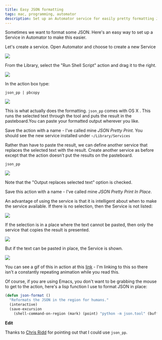 ```yaml
---
title: Easy JSON formatting
tags: mac, programming, automator
description: Set up an Automator service for easily pretty formatting JSON
---
```


Sometimes we want to format some JSON. Here's an easy way to set up a Service in
Automator to make this easier.

Let's create a service. Open Automator and choose to create a new Service

![](http://images.abizern.org.s3.amazonaws.com/2015/10/CreateNewService.png)

From the Library, select the "Run Shell Script" action and drag it to the right.

![](http://images.abizern.org.s3.amazonaws.com/2015/10/RunShellScript.png)

In the action box type:

```
json_pp | pbcopy
```

![](http://images.abizern.org.s3.amazonaws.com/2015/10/JSONPrettyPrint.png)

This is what actually does the formatting. `json_pp` comes with OS X. This
runs the selected text through the tool and puts the result in the
pasteboard.You can paste your formatted output wherever you like.

Save the action with a name - I've called mine _JSON Pretty Print_. You should
see the new service installed under `~/Library/Services`

Rather than have to paste the result, we can define another service that
replaces the selected text with the result. Create another service as before
except that the action doesn't put the results on the pasteboard.

```
json_pp
```

![](http://images.abizern.org.s3.amazonaws.com/2015/10/JSONPrettyPrintInPlace.png)

Note that the "Output replaces selected text" option is checked.

Save this action with a name - I've called mine _JSON Pretty Print In Place_.

An advantage of using the service is that it is intelligent about when to make
the service available. If there is no selection, then the Service is not listed:

![](http://images.abizern.org.s3.amazonaws.com/2015/10/NoSelection.png)

If the selection is in a place where the text cannot be pasted, then only the
service that copies the result is presented.

![](http://images.abizern.org.s3.amazonaws.com/2015/10/Selection.png)

But if the text can be pasted in place, the Service is shown.

![](http://images.abizern.org.s3.amazonaws.com/2015/10/SelectionInPlace.png)

You can see a gif of this in action at this
[link](https://dl.dropboxusercontent.com/s/7hb3tyqexojaaxf/2E4B3531-09A5-4514-B556-556E22FBB455-12370-0000275E07F45E21.gif?dl=0) -
I'm linking to this so there isn't a constantly repeating animation while you
read this.

Of course, if you are using Emacs, you don't want to be grabbing the mouse to
get to the action, here's a lisp function I use to format JSON in place:

```commonlisp
(defun json-format ()
  "Reformats the JSON in the region for humans."
  (interactive)
  (save-excursion
    (shell-command-on-region (mark) (point) "python -m json.tool" (buffer-name) t)))

```

**Edit**

Thanks to [Chris Ridd](https://twitter.com/chrisridd) for pointing out that I could use `json_pp`.

